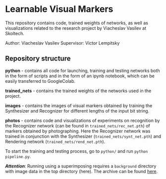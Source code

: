 # Learnable Visual Markers

This repository contains code, trained weights of networks, as well as visualizations related to the research project by Viacheslav Vasilev at Skoltech.

Author: Viacheslav Vasilev
Supervisor: Victor Lempitsky


## Repository structure

**python** - contains all code for launching, training and testing networks both in the form of scripts and in the form of an ipynb notebook, which can be easily transferred to GoogleColab.

**trained_nets** - contains the trained weights of the networks used in the project.

**images** - contains the images of visual markers obtained by training the Synthesizer and Recognizer for different lengths of the input bit string.

**photos** - contains code and visualizations of experiments on recognition by the Recognizer network (can be found in `trained_nets/rec_net.pth`) of markers obtained by photographing. Here the Recognizer network was trained in conjunction with the Synthesizer (`trained_nets/synt_net.pth`) and Rendering network (`trained_nets/rend_net.pth`).

To start the training and testing process, go to `python/` and run `python pipeline.py`.

***Attention***: Running using a superimposing requires a `background` directory with image data in the top directory (here). The archive can be found [here](https://drive.google.com/drive/folders/1nQolB0GQWXROYKacWqg0OzaPPw9V6Uxy).
